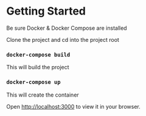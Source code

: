 # Getting Started

Be sure Docker & Docker Compose are installed

Clone the project and cd into the project root

### `docker-compose build`

This will build the project

### `docker-compose up`

This will create the container

Open [http://localhost:3000](http://localhost:3000) to view it in your browser.

